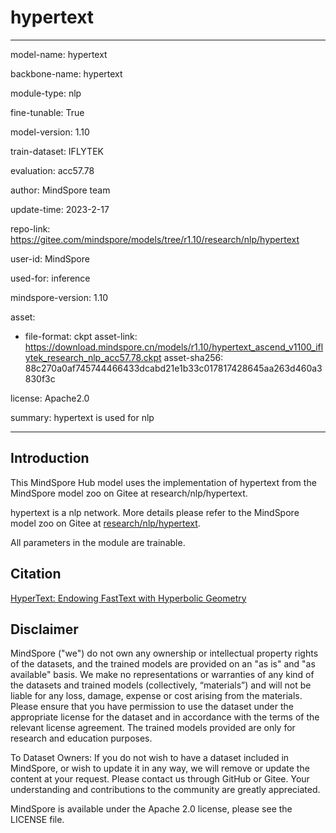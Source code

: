 # hypertext

---

model-name: hypertext

backbone-name: hypertext

module-type: nlp

fine-tunable: True

model-version: 1.10

train-dataset: IFLYTEK

evaluation: acc57.78

author: MindSpore team

update-time: 2023-2-17

repo-link: <https://gitee.com/mindspore/models/tree/r1.10/research/nlp/hypertext>

user-id: MindSpore

used-for: inference

mindspore-version: 1.10

asset:

-
    file-format: ckpt
    asset-link: <https://download.mindspore.cn/models/r1.10/hypertext_ascend_v1100_iflytek_research_nlp_acc57.78.ckpt>
    asset-sha256: 88c270a0af745744466433dcabd21e1b33c017817428645aa263d460a3830f3c

license: Apache2.0

summary: hypertext is used for nlp

---

## Introduction

This MindSpore Hub model uses the implementation of hypertext from the MindSpore model zoo on Gitee at research/nlp/hypertext.

hypertext is a nlp network. More details please refer to the MindSpore model zoo on Gitee at [research/nlp/hypertext](https://gitee.com/mindspore/models/blob/r1.10/research/nlp/hypertext/README_CN.md).

All parameters in the module are trainable.

## Citation

[HyperText: Endowing FastText with Hyperbolic Geometry](https://arxiv.org/pdf/2010.16143.pdf)

## Disclaimer

MindSpore ("we") do not own any ownership or intellectual property rights of the datasets, and the trained models are provided on an "as is" and "as available" basis. We make no representations or warranties of any kind of the datasets and trained models (collectively, “materials”) and will not be liable for any loss, damage, expense or cost arising from the materials. Please ensure that you have permission to use the dataset under the appropriate license for the dataset and in accordance with the terms of the relevant license agreement. The trained models provided are only for research and education purposes.

To Dataset Owners: If you do not wish to have a dataset included in MindSpore, or wish to update it in any way, we will remove or update the content at your request. Please contact us through GitHub or Gitee. Your understanding and contributions to the community are greatly appreciated.

MindSpore is available under the Apache 2.0 license, please see the LICENSE file.
